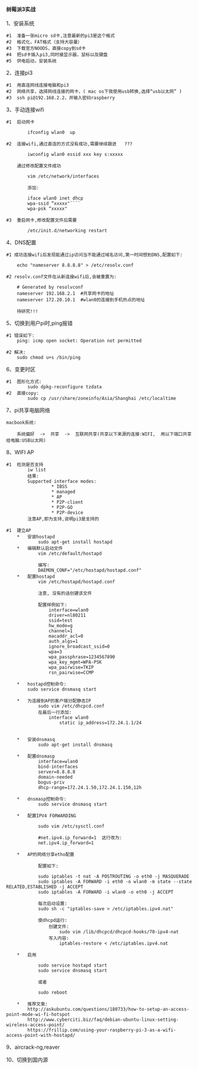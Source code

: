 #### 树莓派3实战

1、安装系统


    #1  准备一张micro sd卡,注意最新的pi3是这个格式
    #2  格式化，FAT格式（支持大容量）
    #3  下载官方NOODS，直接copy到sd卡
    #4  把sd卡插入pi3,同时接显示器，鼠标以及键盘
    #5  供电启动，安装系统


2、连接pi3

    #1  用直连网线连接电脑和pi3
    #2  网络共享，选择网线连接的网卡，( mac os下我使用usb转换,选择“usb以太网” )
    #3  ssh pi@192.168.2.2，并输入密码raspberry

3、手动连接wifi

    #1  启动网卡

            ifconfig wlan0  up

    #2  连接wifi,通过直连的方式没有成功,需要继续跟进   ???

            iwconfig wlan0 essid xxx key s:xxxxx

        通过修改配置文件成功

            vim /etc/network/interfaces

            添加:

            iface wlan0 inet dhcp
            wpa-ssid “xxxxx"````
            wpa-psk “xxxxx"

    #3  重启网卡,修改配置文件后需要

            /etc/init.d/networking restart

4、DNS配置

    #1 成功连接wifi后发现能通过ip访问当不能通过域名访问,第一时间想到DNS,配置如下:

        echo "nameserver 8.8.8.8" > /etc/resolv.conf

    #2 resolv.conf文件在从新连接wifi后,会被重置为:

        # Generated by resolvconf
        nameserver 192.168.2.1  #共享网卡的地址
        nameserver 172.20.10.1  #wlan0的连接到手机热点的地址

        待研究!!!

5、切换到用户pi时,ping报错

    #1 错误如下:
        ping: icmp open socket: Operation not permitted

    #2 解决:
        sudo chmod u+s /bin/ping

6、变更时区

    #1  图形化方式:
            sudo dpkg-reconfigure tzdata
    #2  直接copy:
            sudo cp /usr/share/zoneinfo/Asia/Shanghai /etc/localtime

7、pi共享电脑网络

    macbook系统:

        系统偏好  ->  共享  ->  互联网共享(共享以下来源的连接:WIFI,  用以下端口共享给电脑:USB以太网)

8、WIFI AP

    #1  检测是否支持
            iw list
            结果:
            Supported interface modes:
                     * IBSS
                     * managed
                     * AP
                     * P2P-client
                     * P2P-GO
                     * P2P-device
            注意AP,即为支持,说明pi3是支持的

    #1  建立AP
        *   安装hostapd
                sudo apt-get install hostapd
        *   编辑默认启动文件
                vim /etc/default/hostapd

                编写:
                DAEMON_CONF="/etc/hostapd/hostapd.conf"
        *   配置hostapd
                vim /etc/hostapd/hostapd.conf

                注意, 没有的话创建该文件

                配置样例如下:
                    interface=wlan0
                    driver=nl80211
                    ssid=test
                    hw_mode=g
                    channel=1
                    macaddr_acl=0
                    auth_algs=1
                    ignore_broadcast_ssid=0
                    wpa=3
                    wpa_passphrase=1234567890
                    wpa_key_mgmt=WPA-PSK
                    wpa_pairwise=TKIP
                    rsn_pairwise=CCMP

        *   hostapd控制命令:
            sudo service dnsmasq start

        *   为连接到AP的客户端分配静态IP
                sudo vim /etc/dhcpcd.conf
                在最后一行添加:
                    interface wlan0
                        static ip_address=172.24.1.1/24


        *   安装dnsmasq
                sudo apt-get install dnsmasq

        *   配置dnsmasp
                interface=wlan0
                bind-interfaces
                server=8.8.8.8
                domain-needed
                bogus-priv
                dhcp-range=172.24.1.50,172.24.1.150,12h

        *   dnsmasp控制命令:
                sudo service dnsmasq start

        *   配置IPV4 FORWARDING

                sudo vim /etc/sysctl.conf

                #net.ipv4.ip_forward=1  这行改为:
                net.ipv4.ip_forward=1

        *   AP的网络分享etho配置

                配置如下:

                sudo iptables -t nat -A POSTROUTING -o eth0 -j MASQUERADE
                sudo iptables -A FORWARD -i eth0 -o wlan0 -m state --state RELATED,ESTABLISHED -j ACCEPT
                sudo iptables -A FORWARD -i wlan0 -o eth0 -j ACCEPT

                每次启动设置:
                sudo sh -c "iptables-save > /etc/iptables.ipv4.nat"

                使dhcpd运行:
                    创建文件:
                        sudo vim /lib/dhcpcd/dhcpcd-hooks/70-ipv4-nat
                    写入内容:
                        iptables-restore < /etc/iptables.ipv4.nat

        *   启用

                sudo service hostapd start
                sudo service dnsmasq start

                或者

                sudo reboot

        *   推荐文章:
            http://askubuntu.com/questions/180733/how-to-setup-an-access-point-mode-wi-fi-hotspot
            http://www.cyberciti.biz/faq/debian-ubuntu-linux-setting-wireless-access-point/
            https://frillip.com/using-your-raspberry-pi-3-as-a-wifi-access-point-with-hostapd/

9、aircrack-ng,reaver

10、切换到国内源

